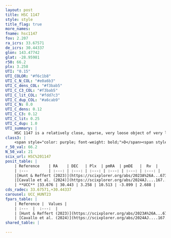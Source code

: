 ```yaml
---
layout: post
title: HSC 1147
style: style
title_flag: true
more_names: 
fname: hsc1147
fov: 2.207
ra_icrs: 33.67571
de_icrs: 30.44337
glon: 143.47742
glat: -28.95981
r50: 66.2
plx: 3.258
UTI: "0.15"
UTI_COLOR: "#f6c1b8"
UTI_C_N_COL: "#e0a6b3"
UTI_C_dens_COL: "#f3bab5"
UTI_C_C3_COL: "#f3bab5"
UTI_C_lit_COL: "#fdd7c3"
UTI_C_dup_COL: "#a6cab9"
UTI_C_N: 0.0
UTI_C_dens: 0.12
UTI_C_C3: 0.12
UTI_C_lit: 0.25
UTI_C_dup: 1.0
UTI_summary: |
    HSC 1147 is a relatively close, sparse, very loose object of very low C3 quality. It was recently reported in the literature.<br><br><span style="color: #99180f; font-weight: bold;">Warning: </span>contains less than 25 stars with <i>P>0.5</i> estimated.
class3: |
    <span style="color: purple; font-weight: bold;">D</span><span style="color: red; font-weight: bold;">C</span>
r_50_val: 66.2
N_50_val: 21
scix_url: HSC%201147
posit_table: |
    | Reference    | RA    | DEC   | Plx  | pmRA  | pmDE   |  Rv  |
    | :---         | :---: | :---: | :---: | :---: | :---: | :---: |
    |[Hunt & Reffert (2023)](https://scixplorer.org/abs/2023A%26A...673A.114H) | 33.679 | 30.385 | 3.302 | 10.568 | -3.699 | -0.255 |
    |[Cavallo et al. (2024)](https://scixplorer.org/abs/2024AJ....167...12C) | 33.207 | 30.821 | 3.306 | -- | -- | -- |
    | **UCC** |33.676 | 30.443 | 3.258 | 10.513 | -3.899 | 2.688 | 
cds_radec: 33.67571,+30.44337
carousel: UCC_HUNT23
fpars_table: |
    | Reference |  Values |
    | :---  |  :---:  |
    | [Hunt & Reffert (2023)](https://scixplorer.org/abs/2023A%26A...673A.114H) | `AV50=0.147, diffAV50=0.422, MOD50=7.305, logAge50=8.24` |
    | [Cavallo et al. (2024)](https://scixplorer.org/abs/2024AJ....167...12C) | `AV50=0.53, dMod50=7.4, logAge50=7.98, [Fe/H]50=-0.13` |
shared_table: |
    
---
```

